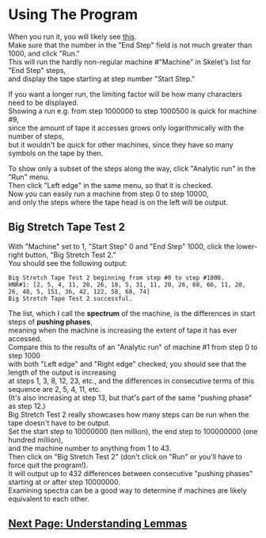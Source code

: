 # Using The Program

When you run it, you will likely see [this](display.jpg).  
Make sure that the number in the "End Step" field is not much greater than 1000, and click "Run."  
This will run the hardly non-regular machine #"Machine" in Skelet's list for "End Step" steps,  
and display the tape starting at step number "Start Step."

If you want a longer run, the limiting factor will be how many characters need to be displayed.  
Showing a run e.g. from step 1000000 to step 1000500 is quick for machine #9,  
since the amount of tape it accesses grows only logarithmically with the number of steps,  
but it wouldn't be quick for other machines, since they have so many symbols on the tape by then.

To show only a subset of the steps along the way, click "Analytic run" in the "Run" menu.  
Then click "Left edge" in the same menu, so that it is checked.  
Now you can easily run a machine from step 0 to step 10000,  
and only the steps where the tape head is on the left will be output.

## Big Stretch Tape Test 2

With "Machine" set to 1, "Start Step" 0 and "End Step" 1000, click the lower-right button, "Big Stretch Test 2."  
You should see the following output:  

    Big Stretch Tape Test 2 beginning from step #0 to step #1000.
    HNR#1: [2, 5, 4, 11, 20, 26, 18, 5, 31, 11, 20, 26, 68, 66, 11, 20, 26, 48, 5, 151, 36, 42, 122, 58, 68, 74]
    Big Stretch Tape Test 2 successful.

The list, which I call the __spectrum__ of the machine, is the differences in start steps of __pushing phases__,  
meaning when the machine is increasing the extent of tape it has ever accessed.  
Compare this to the results of an "Analytic run" of machine #1 from step 0 to step 1000  
with both "Left edge" and "Right edge" checked; you should see that the length of the output is increasing  
at steps 1, 3, 8, 12, 23, etc., and the differences in consecutive terms of this sequence are 2, 5, 4, 11, etc.  
(It's also increasing at step 13, but that's part of the same "pushing phase" as step 12.)  
Big Stretch Test 2 really showcases how many steps can be run when the tape doesn't have to be output.  
Set the start step to 10000000 (ten million), the end step to 100000000 (one hundred million),  
and the machine number to anything from 1 to 43.  
Then click on "Big Stretch Test 2" (don't click on "Run" or you'll have to force quit the program!).  
It will output up to 432 differences between consecutive "pushing phases" starting at or after step 10000000.  
Examining spectra can be a good way to determine if machines are likely equivalent to each other.  

## [Next Page: Understanding Lemmas](lemmas.md)